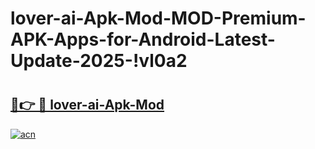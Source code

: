 # lover-ai-Apk-Mod-MOD-Premium-APK-Apps-for-Android-Latest-Update-2025-!vl0a2

# <h2><a href="https://a52mz8.esa.edu.pl?title=lover-ai-Apk-Mod&ref=vl0a2">🔗👉 🔴 lover-ai-Apk-Mod</a></h2>

[![acn](https://github.com/user-attachments/assets/0f9c940e-d8b0-45ae-aac7-cd30a18b3e1c)](https://a52mz8.esa.edu.pl?title=lover-ai-Apk-Mod&ref=vl0a2)

